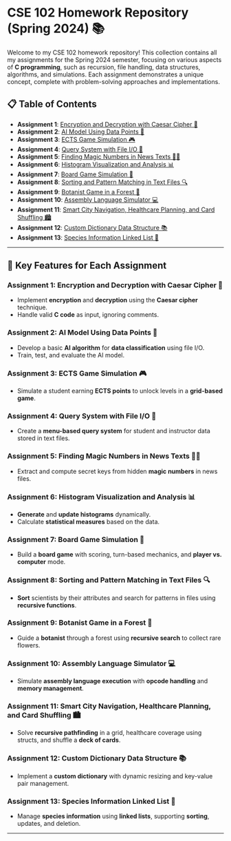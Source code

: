 # CSE 102 Homework Repository (Spring 2024) 📚

Welcome to my CSE 102 homework repository! This collection contains all my assignments for the Spring 2024 semester, focusing on various aspects of **C programming**, such as recursion, file handling, data structures, algorithms, and simulations. Each assignment demonstrates a unique concept, complete with problem-solving approaches and implementations.

## 📋 Table of Contents

- **Assignment 1**: [Encryption and Decryption with Caesar Cipher 🔐](#assignment-1)
- **Assignment 2**: [AI Model Using Data Points 🤖](#assignment-2)
- **Assignment 3**: [ECTS Game Simulation 🎮](#assignment-3)
- **Assignment 4**: [Query System with File I/O 📄](#assignment-4)
- **Assignment 5**: [Finding Magic Numbers in News Texts 🧙‍♂️](#assignment-5)
- **Assignment 6**: [Histogram Visualization and Analysis 📊](#assignment-6)
- **Assignment 7**: [Board Game Simulation 🎲](#assignment-7)
- **Assignment 8**: [Sorting and Pattern Matching in Text Files 🔍](#assignment-8)
- **Assignment 9**: [Botanist Game in a Forest 🌲](#assignment-9)
- **Assignment 10**: [Assembly Language Simulator 💻](#assignment-10)
- **Assignment 11**: [Smart City Navigation, Healthcare Planning, and Card Shuffling 🏙️](#assignment-11)
- **Assignment 12**: [Custom Dictionary Data Structure 📚](#assignment-12)
- **Assignment 13**: [Species Information Linked List 🦁](#assignment-13)

---

## 📝 Key Features for Each Assignment

### Assignment 1: Encryption and Decryption with Caesar Cipher 🔐
- Implement **encryption** and **decryption** using the **Caesar cipher** technique.
- Handle valid **C code** as input, ignoring comments.

### Assignment 2: AI Model Using Data Points 🤖
- Develop a basic **AI algorithm** for **data classification** using file I/O.
- Train, test, and evaluate the AI model.

### Assignment 3: ECTS Game Simulation 🎮
- Simulate a student earning **ECTS points** to unlock levels in a **grid-based game**.

### Assignment 4: Query System with File I/O 📄
- Create a **menu-based query system** for student and instructor data stored in text files.

### Assignment 5: Finding Magic Numbers in News Texts 🧙‍♂️
- Extract and compute secret keys from hidden **magic numbers** in news files.

### Assignment 6: Histogram Visualization and Analysis 📊
- **Generate** and **update histograms** dynamically.
- Calculate **statistical measures** based on the data.

### Assignment 7: Board Game Simulation 🎲
- Build a **board game** with scoring, turn-based mechanics, and **player vs. computer** mode.

### Assignment 8: Sorting and Pattern Matching in Text Files 🔍
- **Sort** scientists by their attributes and search for patterns in files using **recursive functions**.

### Assignment 9: Botanist Game in a Forest 🌲
- Guide a **botanist** through a forest using **recursive search** to collect rare flowers.

### Assignment 10: Assembly Language Simulator 💻
- Simulate **assembly language execution** with **opcode handling** and **memory management**.

### Assignment 11: Smart City Navigation, Healthcare Planning, and Card Shuffling 🏙️
- Solve **recursive pathfinding** in a grid, healthcare coverage using structs, and shuffle a **deck of cards**.

### Assignment 12: Custom Dictionary Data Structure 📚
- Implement a **custom dictionary** with dynamic resizing and key-value pair management.

### Assignment 13: Species Information Linked List 🦁
- Manage **species information** using **linked lists**, supporting **sorting**, updates, and deletion.

---

<!-- Proudly created with GPRM ( https://gprm.itsvg.in ) -->
